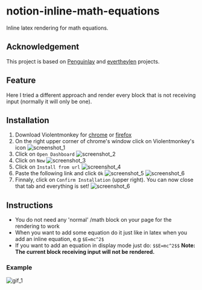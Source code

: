 # notion-inline-math-equations
Inline latex rendering for math equations.
## Acknowledgement
This project is based on [Penguinlay](https://github.com/Penguinlay/notion-inline-latex) and [evertheylen](https://github.com/evertheylen/notion-inline-math) projects.
## Feature
Here I tried a different approach and render every block that is not receiving input (normally it will only be one).
## Installation
1. Download Violentmonkey for [chrome](https://chrome.google.com/webstore/detail/violentmonkey/jinjaccalgkegednnccohejagnlnfdag) or [firefox](https://addons.mozilla.org/en-US/firefox/addon/violentmonkey/)
2. On the right upper corner of chrome's window click on Violentmonkey's icon
![screenshot_1](https://raw.githubusercontent.com/ghosw/notion-inline-math-equations/master/images/Screenshot%202020-01-08%20at%2015.55.46.png)
3. Click on ```Open Dashboard```
![screenshot_2](https://raw.githubusercontent.com/ghosw/notion-inline-math-equations/master/images/Screenshot%202020-01-08%20at%2015.56.18.png)
4. Click on ```New```
![screenshot_3](https://raw.githubusercontent.com/ghosw/notion-inline-math-equations/master/images/Screenshot%202020-01-08%20at%2015.56.43.png)
5. Click on ```Install from url```
![screenshot_4](https://raw.githubusercontent.com/ghosw/notion-inline-math-equations/master/images/Screenshot%202020-01-08%20at%2015.57.16.png)
6. Paste the following link and click ```Ok```
![screenshot_5](https://raw.githubusercontent.com/ghosw/notion-inline-math-equations/master/images/Screenshot%202020-01-08%20at%2015.59.31.png)
![screenshot_6](https://raw.githubusercontent.com/ghosw/notion-inline-math-equations/master/images/Screenshot%202020-01-08%20at%2016.00.24.png)
7. Finnaly, click on ```Confirm Installation``` (upper right). You can now close that tab and everything is set!
![screenshot_6](https://raw.githubusercontent.com/ghosw/notion-inline-math-equations/master/images/Screenshot%202020-01-08%20at%2016.35.34.png)
## Instructions
* You do not need any 'normal' /math block on your page for the rendering to work
* When you want to add some equation do it just like in latex when you add an inline equation, e.g ```$E=mc^2$```
* If you want to add an equation in display mode just do: ```$$E=mc^2$$```
**Note: The current block receiving input will not be rendered.**
### Example
![gif_1](https://raw.githubusercontent.com/ghosw/notion-inline-math-equations/master/images/example.gif)
